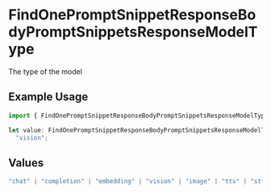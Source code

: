 # FindOnePromptSnippetResponseBodyPromptSnippetsResponseModelType

The type of the model

## Example Usage

```typescript
import { FindOnePromptSnippetResponseBodyPromptSnippetsResponseModelType } from "orq-poc-typescript-multi-env-version/models/operations";

let value: FindOnePromptSnippetResponseBodyPromptSnippetsResponseModelType =
  "vision";
```

## Values

```typescript
"chat" | "completion" | "embedding" | "vision" | "image" | "tts" | "stt" | "rerank"
```